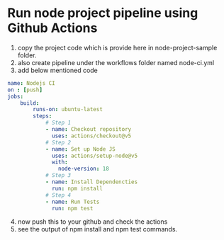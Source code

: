 # Run node project pipeline using Github Actions

1. copy the project code which is provide here in node-project-sample folder.
2. also create pipeline under the workflows folder named node-ci.yml
3. add below mentioned code
```yml
name: Nodejs CI
on : [push]
jobs:
    build:
        runs-on: ubuntu-latest
        steps: 
            # Step 1
            - name: Checkout repository
              uses: actions/checkout@v5
            # Step 2
            - name: Set up Node JS
              uses: actions/setup-node@v5
              with:
                node-version: 18
            # Step 3
            - name: Install Dependencties
              run: npm install
            # Step 4
            - name: Run Tests
              run: npm test

```
4. now push this to your github and check the actions
5. see the output of npm install and  npm test commands.
